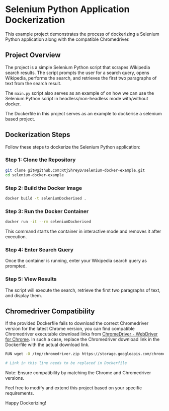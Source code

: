 # Selenium Python Application Dockerization

This example project demonstrates the process of dockerizing a Selenium Python application along with the compatible Chromedriver.

## Project Overview

The project is a simple Selenium Python script that scrapes Wikipedia search results. The script prompts the user for a search query, opens Wikipedia, performs the search, and retrieves the first two paragraphs of text from the search result.

The `main.py` script also serves as an example of on how we can use the Selenium Python script in headless/non-headless mode with/without docker.

The Dockerfile in this project serves as an example to dockerise a selenium based project. 

## Dockerization Steps

Follow these steps to dockerize the Selenium Python application:

### Step 1: Clone the Repository

```bash
git clone git@github.com:RtjShreyD/selenium-docker-example.git
cd selenium-docker-example
```

### Step 2: Build the Docker Image

```bash
docker build -t seleniumDockerised .
```

### Step 3: Run the Docker Container

```bash
docker run -it --rm seleniumDockerised
```

This command starts the container in interactive mode and removes it after execution.

### Step 4: Enter Search Query

Once the container is running, enter your Wikipedia search query as prompted.

### Step 5: View Results

The script will execute the search, retrieve the first two paragraphs of text, and display them.

## Chromedriver Compatibility

If the provided Dockerfile fails to download the correct Chromedriver version for the latest Chrome version, you can find compatible Chromedriver executable download links from [ChromeDriver - WebDriver for Chrome](https://googlechromelabs.github.io/chrome-for-testing/). In such a case, replace the Chromedriver download link in the Dockerfile with the actual download link.

```bash
RUN wget -O /tmp/chromedriver.zip https://storage.googleapis.com/chrome-for-testing-public/122.0.6261.94/linux64/chromedriver-linux64.zip

# Link in this line needs to be replaced in Dockerfile
```

Note: Ensure compatibility by matching the Chrome and Chromedriver versions.

Feel free to modify and extend this project based on your specific requirements.

Happy Dockerizing!
